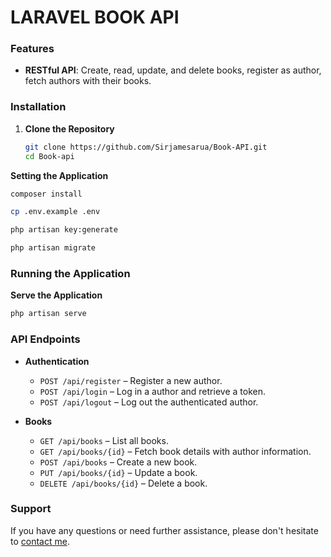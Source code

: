 # LARAVEL BOOK API

### Features

- **RESTful API**: Create, read, update, and delete books, register as author, fetch authors with their books.

### Installation

1. **Clone the Repository**
   ```bash
   git clone https://github.com/Sirjamesarua/Book-API.git
   cd Book-api
   ```

**Setting the Application**
   ```bash
   composer install
   ```

   ```bash
   cp .env.example .env
   ```

   ```bash
   php artisan key:generate
   ```

   ```bash
   php artisan migrate
   ```

### Running the Application

**Serve the Application**
   ```bash
   php artisan serve
   ```

### API Endpoints

- **Authentication**
    - `POST /api/register` – Register a new author.
    - `POST /api/login` – Log in a author and retrieve a token.
    - `POST /api/logout` – Log out the authenticated author.

- **Books**
    - `GET /api/books` – List all books.
    - `GET /api/books/{id}` – Fetch book details with author information.
    - `POST /api/books` – Create a new book.
    - `PUT /api/books/{id}` – Update a book.
    - `DELETE /api/books/{id}` – Delete a book.

  
### Support

If you have any questions or need further assistance, please don't hesitate to [contact me](08140480701).
